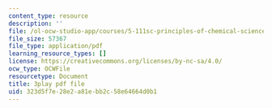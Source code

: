 ```yaml
---
content_type: resource
description: ''
file: /ol-ocw-studio-app/courses/5-111sc-principles-of-chemical-science-fall-2014/323d5f7e28e2a81ebb2c58e64664d0b1_4q0T9c7jotw.pdf
file_size: 57367
file_type: application/pdf
learning_resource_types: []
license: https://creativecommons.org/licenses/by-nc-sa/4.0/
ocw_type: OCWFile
resourcetype: Document
title: 3play pdf file
uid: 323d5f7e-28e2-a81e-bb2c-58e64664d0b1
---
```

